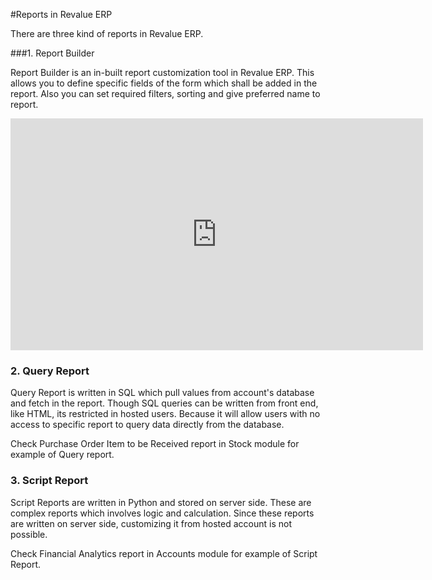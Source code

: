 #Reports in Revalue ERP

There are three kind of reports in Revalue ERP.

###1. Report Builder

Report Builder is an in-built report customization tool in Revalue ERP. This allows you to define specific fields of the form which shall be added in the report. Also you can set required filters, sorting and give preferred name to report.

<iframe width="660" height="371" src="https://www.youtube.com/embed/co-rH0mNXmQ" frameborder="0" allowfullscreen></iframe>

### 2. Query Report

Query Report is written in SQL which pull values from account's database and fetch in the report. Though SQL queries can be written from front end, like HTML, its restricted in hosted users. Because it will allow users with no access to specific report to query data directly from the database.

Check Purchase Order Item to be Received report in Stock module for example of Query report. 
### 3. Script Report

Script Reports are written in Python and stored on server side. These are complex reports which involves logic and calculation. Since these reports are written on server side, customizing it from hosted account is not possible. 

Check Financial Analytics report in Accounts module for example of Script Report.

<!-- markdown --> 